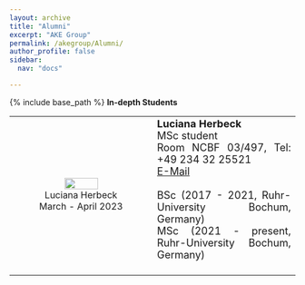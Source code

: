 ```yaml
---
layout: archive
title: "Alumni"
excerpt: "AKE Group"
permalink: /akegroup/Alumni/
author_profile: false
sidebar:
  nav: "docs"

---
```


{% include base_path %}
<b>In-depth Students</b>
<table> <style>table, th, td {border: transparent;}</style> <tr>
<td style="width:50%;" align="center" valign="middle">
<img src="https://AKEckhardt.github.io/images/LucianaHerbeck.jpg" width="50%" height="auto%" align="middle">
<br/>Luciana Herbeck<br/>
March - April 2023<br/>
</td>


<td style="width:50%;" align="justify" valign="middle">
<font size="4">
<b>Luciana Herbeck</b><br/>
MSc student<br/>
Room NCBF 03/497, Tel: +49 234 32 25521<br/>
<a href="mailto:Luciana.Herbeck@ruhr-uni-bochum.de">E-Mail</a><br/>
<br/>
BSc (2017 - 2021, Ruhr-University Bochum, Germany)<br/>
MSc (2021 - present, Ruhr-University Bochum, Germany)<br/>
<br/>
</font>
</td>
</tr></table>











